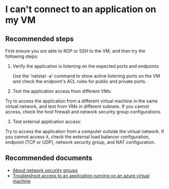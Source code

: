 <properties
    pageTitle="I can't connect to an application on my VM"
    description="I can't connect to an application on my VM "
    service="microsoft.classiccompute"
    resource="virtualmachines"
    authors="ScottAzure"
    displayOrder="6"
    selfHelpType="resource"
    supportTopicIds="32411838"
    productPesIds="14749"
    resourceTags="windows, linux, WindowsSQL, redhat"
	cloudEnvironments="public"	 
 />

# I can't connect to an application on my VM

## **Recommended steps**

First ensure you are able to RDP or SSH to the VM, and then try the following steps:

1. Verify the application is listening on the expected ports and endpoints <br>

    Use the 'netstat -a' command to show active listening ports on the VM and check the endpoint's ACL rules for public and private ports.<br>

2. Test the application access from different VMs:<br>

  Try to access the application from a different virtual machine in the same virtual network, and test from VMs in different subnets. If you cannot access, check the host firewall and network security group configurations.<br>

3. Test external application access:<br>

  Try to access the application from a computer outside the virtual network. If you cannot access it, check the external load balancer configuration, endpoint (TCP or UDP), network security group, and NAT configuration.<br>

## **Recommended documents**

* [About network security groups](https://azure.microsoft.com/documentation/articles/virtual-networks-nsg/)<br>
* [Troubleshoot access to an application running on an azure virtual machine](https://azure.microsoft.com/documentation/articles/virtual-machines-troubleshoot-access-application/)

